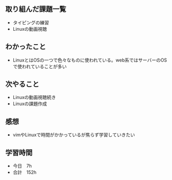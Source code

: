 ## 取り組んだ課題一覧
- タイピングの練習
- Linuxの動画視聴
## わかったこと
- LinuxとはOSの一つで色々なものに使われている。web系ではサーバーのOSで使われていることが多い
## 次やること
-  Linuxの動画視聴続き
-  Linuxの課題作成
## 感想
-  vimやLinuxで時間がかかっているが焦らず学習していきたい
## 学習時間
- 今日　7h
- 合計　152h
